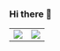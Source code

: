 ### Hi there 👋

<!--
**costiucigor/costiucigor** is a ✨ _special_ ✨ repository because its `README.md` (this file) appears on your GitHub profile.

Here are some ideas to get you started:

- 🔭 I’m currently working on ...
- 🌱 I’m currently learning ...
- 👯 I’m looking to collaborate on ...
- 🤔 I’m looking for help with ...
- 💬 Ask me about ...
- 📫 How to reach me: ...
- 😄 Pronouns: ...
- ⚡ Fun fact: ...
-->

<table>
  <tr>
    <td valign="top"><img src="(https://github-readme-stats.vercel.app/api/top-langs/?username=costiucigor)](https://github.com/anuraghazra/github-readme-stats"/></td>
    <td valign="top"><img src="https://github-readme-stats.vercel.app/api?username=costiucigor)](https://github.com/anuraghazra/github-readme-stats"/></td>
  </tr>
</table>

